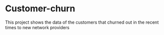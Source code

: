 # Customer-churn

This project shows the data of the customers that churned out in the recent times to new network providers
